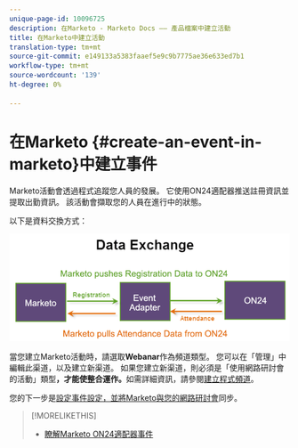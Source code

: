 ```yaml
---
unique-page-id: 10096725
description: 在Marketo - Marketo Docs —— 產品檔案中建立活動
title: 在Marketo中建立活動
translation-type: tm+mt
source-git-commit: e149133a5383faaef5e9c9b7775ae36e633ed7b1
workflow-type: tm+mt
source-wordcount: '139'
ht-degree: 0%

---
```



# 在Marketo {#create-an-event-in-marketo}中建立事件

Marketo活動會透過程式追蹤您人員的發展。 它使用ON24適配器推送註冊資訊並提取出勤資訊。 該活動會擷取您的人員在進行中的狀態。

以下是資料交換方式：

![](assets/image2015-12-16-13-33-56.png)

當您建立Marketo活動時，請選取&#x200B;**Webanar**&#x200B;作為頻道類型。 您可以在「管理」中編輯此渠道，以及建立新渠道。 如果您建立新渠道，則必須是「使用網路研討會的活動」類型&#x200B;**，才能使整合運作。**&#x200B;如需詳細資訊，請參閱[建立程式頻道](../../../../../product-docs/administration/tags/create-a-program-channel.md)。

您的下一步是[設定事件設定，並將Marketo與您的網路研討會](https://docs.marketo.com/x/IRCa)同步。

>[!MORELIKETHIS]
>
>* [瞭解Marketo ON24適配器事件](understanding-marketo-on24-adapter-events.md)

>



